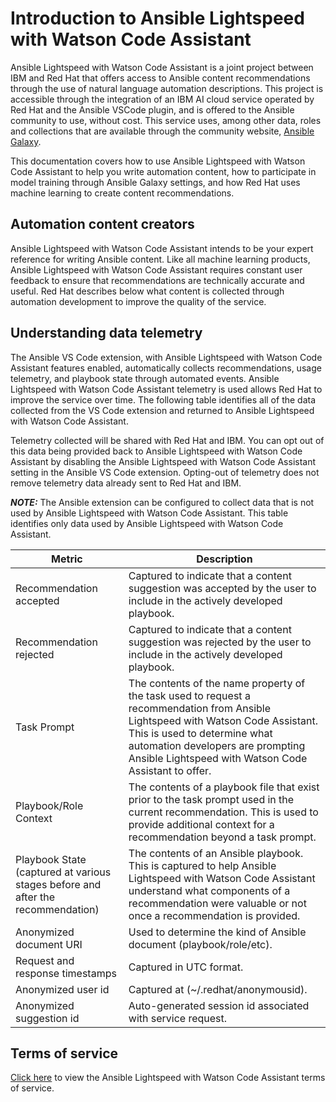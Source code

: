
# Introduction to Ansible Lightspeed with Watson Code Assistant

Ansible Lightspeed with Watson Code Assistant is a joint project between IBM and Red Hat that offers access to Ansible content recommendations through the use of natural language automation descriptions. This project is accessible through the integration of an IBM AI cloud service operated by Red Hat and the Ansible VSCode plugin, and is offered to the Ansible community to use, without cost. This service uses, among other data, roles and collections that are available through the community website, [Ansible Galaxy][galaxy].

This documentation covers how to use Ansible Lightspeed with Watson Code Assistant to help you write automation content, how to participate in model training through Ansible Galaxy settings, and how Red Hat uses machine learning to create content recommendations.

## Automation content creators

Ansible Lightspeed with Watson Code Assistant intends to be your expert reference for writing Ansible content. Like all machine learning products, Ansible Lightspeed with Watson Code Assistant requires constant user feedback to ensure that recommendations are technically accurate and useful. Red Hat describes below what content is collected through automation development to improve the quality of the service.

## Understanding data telemetry

The Ansible VS Code extension, with Ansible Lightspeed with Watson Code Assistant features enabled, automatically collects recommendations, usage telemetry, and playbook state through automated events. Ansible Lightspeed with Watson Code Assistant telemetry is used allows Red Hat to improve the service over time. The following table identifies all of the data collected from the VS Code extension and returned to Ansible Lightspeed with Watson Code Assistant.

Telemetry collected will be shared with Red Hat and IBM.  You can opt out of this data being provided back to Ansible Lightspeed with Watson Code Assistant by disabling the Ansible Lightspeed with Watson Code Assistant setting in the Ansible VS Code extension. Opting-out of telemetry does not remove telemetry data already sent to Red Hat and IBM.

**_NOTE:_** The Ansible extension can be configured to collect data that is not used by Ansible Lightspeed with Watson Code Assistant. This table identifies only data used by Ansible Lightspeed with Watson Code Assistant.

| Metric                                                                          | Description                                                                                                                                                                                                                                                   |
| ------------------------------------------------------------------------------- | ------------------------------------------------------------------------------------------------------------------------------------------------------------------------------------------------------------------------------------------------------------- |
| Recommendation accepted                                                         | Captured to indicate that a content suggestion was accepted by the user to include in the actively developed playbook.                                                                                                                                        |
| Recommendation rejected                                                         | Captured to indicate that a content suggestion was rejected by the user to include in the actively developed playbook.                                                                                                                                        |
| Task Prompt                                                                     | The contents of the name property of the task used to request a recommendation from Ansible Lightspeed with Watson Code Assistant. This is used to determine what automation developers are prompting Ansible Lightspeed with Watson Code Assistant to offer. |
| Playbook/Role Context                                                           | The contents of a playbook file that exist prior to the task prompt used in the current recommendation. This is used to provide additional context for a recommendation beyond a task prompt.                                                                 |
| Playbook State (captured at various stages before and after the recommendation) | The contents of an Ansible playbook. This is captured to help Ansible Lightspeed with Watson Code Assistant understand what components of a recommendation were valuable or not once a recommendation is provided.                                            |
| Anonymized document URI                                                         | Used to determine the kind of Ansible document (playbook/role/etc).                                                                                                                                                                                           |
| Request and response timestamps                                                 | Captured in UTC format.                                                                                                                                                                                                                                       |
| Anonymized user id                                                              | Captured at (~/.redhat/anonymousid).                                                                                                                                                                                                                          |
| Anonymized suggestion id                                                        | Auto-generated session id associated with service request.                                                                                                                                                                                                    |

## Terms of service

[Click here][terms] to view the Ansible Lightspeed with Watson Code Assistant terms of service.

[galaxy]: https://galaxy.ansible.com
[terms]: tos/index.md
